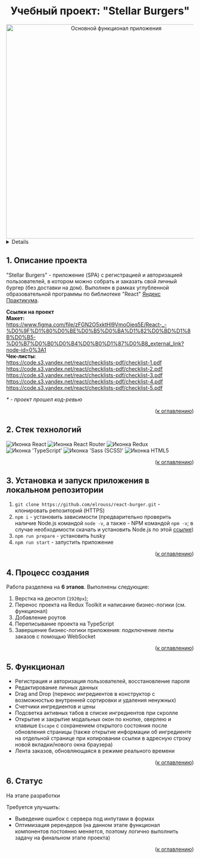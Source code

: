 <h1 align="center">Учебный проект: "Stellar Burgers"</h1>

<div align="center">
  <img width="575" alt="Основной функционал приложения" src="https://github.com/elrouss/react-burger/assets/108838349/366eb98b-23b7-4409-954e-769d97b649b1">
</div>

<a name="summary">
  <details>
    <summary>Оглавление</summary>
    <ol>
      <li><a href="#project-description">Описание проекта</a></li>
      <li><a href="#technologies">Стек технологий</a></li>
      <li><a href="#installation">Установка и запуск приложения в локальном репозитории</a></li>
      <li><a href="#establishing">Процесс создания</a></li>
      <li><a href="#functionality">Функционал</a></li>
      <li><a href="#enhancement">Статус</a></li>
    </ol>
  </details>
</a>

<a name="project-description"><h2>1. Описание проекта</h2></a>
"Stellar Burgers" - приложение (SPA) с регистрацией и авторизацией пользователей, в котором можно собрать и заказать свой личный бургер (без доставки на дом). Выполнен в рамках углубленной образовательной программы по библиотеке "React" <a href="https://practicum.yandex.ru/">Яндекс Практикума</a>.

<b>Ссылки на проект</b>
<br>
<b>Макет:</b>
<br>https://www.figma.com/file/zFGN2O5xktHl9VmoOieq5E/React-_-%D0%9F%D1%80%D0%BE%D0%B5%D0%BA%D1%82%D0%BD%D1%8B%D0%B5-%D0%B7%D0%B0%D0%B4%D0%B0%D1%87%D0%B8_external_link?node-id=0%3A1
<br>
<b>Чек-листы</b>:
<br>https://code.s3.yandex.net/react/checklists-pdf/checklist-1.pdf
<br>https://code.s3.yandex.net/react/checklists-pdf/checklist-2.pdf
<br>https://code.s3.yandex.net/react/checklists-pdf/checklist-3.pdf
<br>https://code.s3.yandex.net/react/checklists-pdf/checklist-4.pdf
<br>https://code.s3.yandex.net/react/checklists-pdf/checklist-5.pdf
<br>

<i>* - проект прошел код-ревью</i>

<div align="right">(<a href="#summary">к оглавлению</a>)</div>

<a name="technologies"><h2>2. Стек технологий</h2></a>
<span>
  <img src="https://img.shields.io/badge/React-20232A?style=for-the-badge&logo=react&logoColor=61DAFB" alt="Иконка React">
  <img src="https://img.shields.io/badge/React_Router-CA4245?style=for-the-badge&logo=react-router&logoColor=white" alt="Иконка React Router">
  <img src="https://img.shields.io/badge/Redux-593D88?style=for-the-badge&logo=redux&logoColor=white" alt="Иконка Redux">
  <img src="https://img.shields.io/badge/TypeScript-007ACC?style=for-the-badge&logo=typescript&logoColor=white" alt="Иконка 'TypeScript'">
  <img src="https://img.shields.io/badge/Sass-CC6699?style=for-the-badge&logo=sass&logoColor=white" alt="Иконка 'Sass (SCSS)'">
  <img src="https://img.shields.io/badge/HTML5-E34F26?style=for-the-badge&logo=html5&logoColor=white" alt="Иконка HTML5">
</span>

<div align="right">(<a href="#summary">к оглавлению</a>)</div>

<a name="installation"><h2>3. Установка и запуск приложения в локальном репозитории</h2></a>
1. `git clone https://github.com/elrouss/react-burger.git` - клонировать репозиторий (HTTPS)
2. `npm i` - установить зависимости (предварительно проверить наличие Node.js командой `node -v`, а также - NPM командой `npm -v`; в случае необходимости скачать и установить Node.js по этой <a href="https://nodejs.org/en/download">ссылке</a>)
3. `npm run prepare` - установить husky
4. `npm run start` - запустить приложение

<div align="right">(<a href="#summary">к оглавлению</a>)</div>

<a name="establishing"><h2>4. Процесс создания</h2></a>
Работа разделена на <b>6 этапов</b>. Выполнены следующие:
<br>
1. Верстка на десктоп (`1920px`);
2. Перенос проекта на Redux Toolkit и написание бизнес-логики (см. функционал)
3. Добавление роутов
4. Переписывание проекта на TypeScript
5. Завершение бизнес-логики приложения: подключение ленты заказов с помощью WebSocket

<div align="right">(<a href="#summary">к оглавлению</a>)</div>

<a name="functionality"><h2>5. Функционал</h2></a>
- Регистрация и авторизация пользователей, восстановление пароля
- Редактирование личных данных
- Drag and Drop (перенос ингредиентов в конструктор с возможностью внутренней сортировки и удаления ненужных)
- Счетчики ингредиентов и цены
- Подсветка активных табов в списке ингредиентов при скролле
- Открытие и закрытие модальных окон по кнопке, оверлею и клавише `Escape` с сохранением открытого состояния после обновления страницы (также открытие информации об ингредиенте на отдельной странице при копировании ссылки в адресную строку новой вкладки/нового окна браузера)
- Лента заказов, обновляющаяся в режиме реального времени

<div align="right">(<a href="#summary">к оглавлению</a>)</div>

<a name="enhancement"><h2>6. Статус</h2></a>
На этапе разработки

Требуется улучшить:
- Выведение ошибок с сервера под инпутами в формах
- Оптимизация ререндеров (на данном этапе функционал компонентов постоянно меняется, поэтому логично выполнить задачу на финальном этапе проекта)

<div align="right">(<a href="#summary">к оглавлению</a>)</div>
